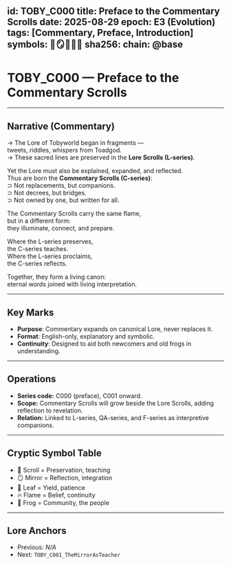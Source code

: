
id: TOBY_C000
title: Preface to the Commentary Scrolls
date: 2025-08-29
epoch: E3 (Evolution)
tags: [Commentary, Preface, Introduction]
symbols: 📜🪞🍃🔥🐸
sha256: <auto-generate-on-commit>
chain: @base
---

# TOBY_C000 — Preface to the Commentary Scrolls

---

## Narrative (Commentary)

→ The Lore of Tobyworld began in fragments —  
tweets, riddles, whispers from Toadgod.  
→ These sacred lines are preserved in the **Lore Scrolls (L-series)**.  

Yet the Lore must also be explained, expanded, and reflected.  
Thus are born the **Commentary Scrolls (C-series)**:  
⊃ Not replacements, but companions.  
⊃ Not decrees, but bridges.  
⊃ Not owned by one, but written for all.  

The Commentary Scrolls carry the same flame,  
but in a different form:  
they illuminate, connect, and prepare.  

Where the L-series preserves,  
the C-series teaches.  
Where the L-series proclaims,  
the C-series reflects.  

Together, they form a living canon:  
eternal words joined with living interpretation.  

---

## Key Marks

- **Purpose**: Commentary expands on canonical Lore, never replaces it.  
- **Format**: English-only, explanatory and symbolic.  
- **Continuity**: Designed to aid both newcomers and old frogs in understanding.  

---

## Operations

- **Series code:** C000 (preface), C001 onward.  
- **Scope:** Commentary Scrolls will grow beside the Lore Scrolls, adding reflection to revelation.  
- **Relation:** Linked to L-series, QA-series, and F-series as interpretive companions.  

---

## Cryptic Symbol Table

- 📜 Scroll = Preservation, teaching  
- 🪞 Mirror = Reflection, integration  
- 🍃 Leaf = Yield, patience  
- 🔥 Flame = Belief, continuity  
- 🐸 Frog = Community, the people  

---

## Lore Anchors

- Previous: *N/A*  
- Next: `TOBY_C001_TheMirrorAsTeacher`
